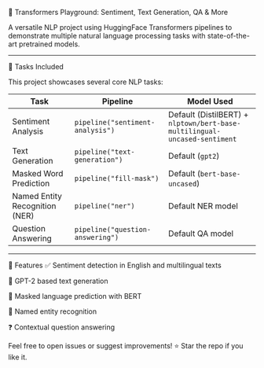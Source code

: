  🤗 Transformers Playground: Sentiment, Text Generation, QA & More

A versatile NLP project using HuggingFace Transformers pipelines to demonstrate multiple natural language processing tasks with state-of-the-art pretrained models.

---

 📌 Tasks Included

This project showcases several core NLP tasks:

| Task                  | Pipeline                      | Model Used                                 |
|-----------------------|-------------------------------|---------------------------------------------|
| Sentiment Analysis    | `pipeline("sentiment-analysis")` | Default (DistilBERT) + `nlptown/bert-base-multilingual-uncased-sentiment` |
| Text Generation       | `pipeline("text-generation")`    | Default (`gpt2`)                            |
| Masked Word Prediction| `pipeline("fill-mask")`          | Default (`bert-base-uncased`)               |
| Named Entity Recognition (NER) | `pipeline("ner")`               | Default NER model                          |
| Question Answering    | `pipeline("question-answering")` | Default QA model                           |

---

🌟 Features
✅ Sentiment detection in English and multilingual texts

🧠 GPT-2 based text generation

🔎 Masked language prediction with BERT

🧾 Named entity recognition

❓ Contextual question answering



Feel free to open issues or suggest improvements! ⭐ Star the repo if you like it.

